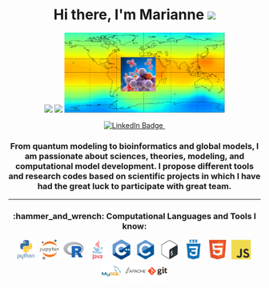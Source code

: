  
<h1 align="center">
  Hi there, I'm Marianne  
  <img src="https://media.giphy.com/media/hvRJCLFzcasrR4ia7z/giphy.gif" width="30px"/>
</h1>

<div id="header" align="center">
  

<p float="center">
  <img src="https://media.giphy.com/media/H2j3QIFdyXKus/giphy.gif" height="160" />
  <img src="https://media.giphy.com/media/11i03wSzIuNXiw/giphy.gif" height="160" /> 
  <img src="https://github.com/marianne-s/marianne-s/blob/main/microplasticTransportM_Seijo.png" height="160" />
</p>

</div>

<div id="badges" align="center">
  <a href="https://www.linkedin.com/in/marianneseijo-rd/">
  <img src="https://img.shields.io/badge/LinkedIn-blue?style=for-the-badge&logo=linkedin&logoColor=white" alt="LinkedIn Badge" height="30"/>
    </a>
  <img src="https://komarev.com/ghpvc/?username=marianne-s&style=flat-square&color=blue" alt="" height="30"/>

</div>
<h3 align="center">

From quantum modeling to bioinformatics and global models, I am passionate about sciences, theories, modeling, and computational model development.
I propose different tools and research codes based on scientific projects in which I have had the great luck to participate with great team. 

<!--
 
 [![GitHub Streak](http://github-readme-streak-stats.herokuapp.com?user=marianne-s)](https://git.io/streak-stats)[![Top Langs](https://github-readme-stats.vercel.app/api/top-langs/?username=marianne-s)](https://github.com/anuraghazra/github-readme-stats)
    </h3>
-->

***
<h3 align="center">
:hammer_and_wrench: Computational Languages and Tools I know:
  </h3>
<div align="center">
    <img src="https://github.com/devicons/devicon/blob/master/icons/python/python-original-wordmark.svg" title="Python" alt="Python" height="40" height="40"/>&nbsp;
    <img src="https://github.com/devicons/devicon/blob/master/icons/jupyter/jupyter-original-wordmark.svg" title="Jupyter" alt="Jupyter " height="40" height="40"/>&nbsp;
    <img src="https://github.com/devicons/devicon/blob/master/icons/r/r-original.svg" title="R" alt="R" width="40" height="40"/>&nbsp;  
 <img src="https://github.com/devicons/devicon/blob/master/icons/java/java-original-wordmark.svg" title="Java" alt="Java" width="40" height="40"/>&nbsp;
  <img src="https://github.com/devicons/devicon/blob/master/icons/cplusplus/cplusplus-original.svg" title="C++" alt="C++" width="40" height="40"/>&nbsp;
  <img src="https://github.com/devicons/devicon/blob/master/icons/c/c-original.svg" title="C" alt="C" width="40" height="40"/>&nbsp;
    <img src="https://github.com/devicons/devicon/blob/master/icons/bash/bash-original.svg" title="Bash" alt="Bash" width="40" height="40"/>&nbsp;
  <img src="https://github.com/devicons/devicon/blob/master/icons/css3/css3-plain-wordmark.svg"  title="CSS3" alt="CSS" width="40" height="40"/>&nbsp;
  <img src="https://github.com/devicons/devicon/blob/master/icons/html5/html5-original.svg" title="HTML5" alt="HTML" width="40" height="40"/>&nbsp;
  <img src="https://github.com/devicons/devicon/blob/master/icons/javascript/javascript-original.svg" title="JavaScript" alt="JavaScript" height="40" height="40"/>&nbsp;
  <img src="https://github.com/devicons/devicon/blob/master/icons/mysql/mysql-original-wordmark.svg" title="MySQL"  alt="MySQL" width="40" height="40"/>&nbsp;
    <img src="https://github.com/devicons/devicon/blob/master/icons/apache/apache-line-wordmark.svg" title="Git" **alt="Git" width="40" height="40"/>
<img src="https://github.com/devicons/devicon/blob/master/icons/git/git-original-wordmark.svg" title="Git" **alt="Git" width="40" height="40"/>
</div>



<!--
**marianne-s/marianne-s** is a ✨ _special_ ✨ repository because its `README.md` (this file) appears on your GitHub profile.

Here are some ideas to get you started:

- 🔭 I’m currently working on ...
- 🌱 I’m currently learning ...
- 👯 I’m looking to collaborate on ...
- 🤔 I’m looking for help with ...
- 💬 Ask me about ...
- 📫 How to reach me: ...
- 😄 Pronouns: ...
- ⚡ Fun fact: ...
-->
